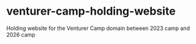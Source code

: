 # venturer-camp-holding-website
Holding website for the Venturer Camp domain between 2023 camp and 2026 camp
